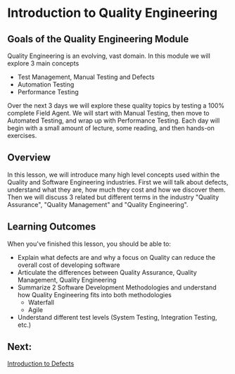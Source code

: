 # Introduction to Quality Engineering

## Goals of the Quality Engineering Module

Quality Engineering is an evolving, vast domain. In this module we will explore 3 main concepts
 - Test Management, Manual Testing and Defects
 - Automation Testing
 - Performance Testing

Over the next 3 days we will explore these quality topics by testing a 100% complete Field Agent. We will start with Manual Testing, then move to Automated Testing, and wrap up with Performance Testing. Each day will begin with a small amount of lecture, some reading, and then hands-on exercises.

## Overview

In this lesson, we will introduce many high level concepts used within the Quality and Software Engineering industries. First we will talk about defects, understand what they are, how much they cost and how we discover them. Then we will discuss 3 related but different terms in the industry "Quality Assurance", "Quality Management" and "Quality Engineering". 

## Learning Outcomes

When you've finished this lesson, you should be able to:
* Explain what defects are and why a focus on Quality can reduce the overall cost of developing software
* Articulate the differences between Quality Assurance, Quality Management, Quality Engineering
* Summarize 2 Software Development Methodologies and understand how Quality Engineering fits into both methodologies
  - Waterfall
  - Agile
* Understand different test levels (System Testing, Integration Testing, etc.)

## Next:
[Introduction to Defects](./MQA-introduction-to-defects.md)